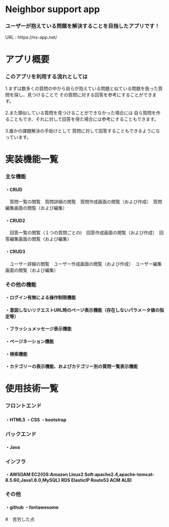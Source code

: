 # Neighbor support app
<h3>ユーザーが抱えている問題を解決することを目指したアプリです！</h3>
URL : https://ns-app.net/

# アプリ概要
<h3>このアプリを利用する流れとしては</h3>
1.まずは数多くの質問の中から自らが抱えている問題と似ている問題を扱った質問を探し、見つけることで
その質問に対する回答を参考にすることができます。<br><br>
2.また類似している質問を見つけることができなかった場合には
自ら質問を作ることもでき、それに対して回答を得た場合には参考にすることもできます。<br><br>
3.誰かの課題解決の手助けとして
質問に対して回答することもできるようになっています。

# 実装機能一覧
<h3>主な機能</h3>
<h4>・CRUD</h4>
　質問一覧の閲覧　質問詳細の閲覧　質問作成画面の閲覧（および作成）　質問編集画面の閲覧（および編集）<br>
<h4>・CRUD2</h4>
　回答一覧の閲覧（１つの質問ごとの)　回答作成画面の閲覧（および作成）　回答編集画面の閲覧（および編集）<br>
<h4>・CRUD3</h4>
　ユーザー詳細の閲覧　ユーザー作成画面の閲覧（および作成）　ユーザー編集画面の閲覧（および編集）<br>
<h3>その他の機能</h3>
<h4>・ログイン有無による操作制限機能</h4>
<h4>・意図しないリクエストURL時のページ表示機能（存在しないパラメータ値の指定等）</h4>
<h4>・フラッシュメッセージ表示機能</h4>
<h4>・ページネーション機能</h4>
<h4>・検索機能</h4>
<h4>・カテゴリーの表示機能、およびカテゴリー別の質問一覧表示機能</h4>

# 使用技術一覧
<h3>フロントエンド<h3>
<h4>・HTML5 ・CSS ・bootstrap</h4>
<h3>バックエンド</h3>
<h4>・Java</h4>
<h3>インフラ</h3>
<h4>・AWS(IAM EC2{OS:Amazon Linux2 Soft:apache2.4,apache-tomcat-8.5.60,Java1.8.0,MySQL} RDS ElasticIP Route53 ACM ALB)</h4>
<h3>その他</h3>
<h4>・github ・fontawesome </h4>

#　苦労した点
